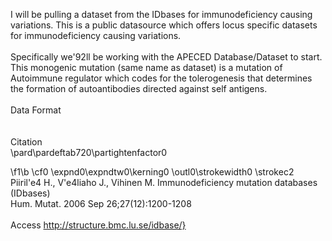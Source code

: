 
I will be pulling a dataset from the IDbases for immunodeficiency causing variations. This is a public datasource which offers locus specific datasets for immunodeficiency causing variations. \
\
Specifically we\'92ll be working with the APECED Database/Dataset to start. This monogenic mutation (same name as dataset) is a mutation of Autoimmune regulator which codes for the tolerogenesis that determines the formation of autoantibodies directed against self antigens. \
\
Data Format\
\
\
Citation\
\pard\pardeftab720\partightenfactor0

\f1\b \cf0 \expnd0\expndtw0\kerning0
\outl0\strokewidth0 \strokec2 Piiril\'e4 H., V\'e4liaho J., Vihinen M. Immunodeficiency mutation databases (IDbases)\
Hum. Mutat. 2006 Sep 26;27(12):1200-1208 \
\
Access http://structure.bmc.lu.se/idbase/}
